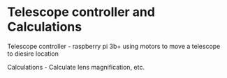 # Telescope controller and Calculations

Telescope controller - raspberry pi 3b+ using motors to move a telescope to diesire location

Calculations - Calculate lens magnification, etc.
